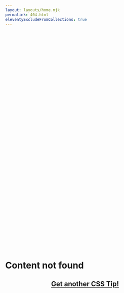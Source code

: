 ```yaml
---
layout: layouts/home.njk
permalink: 404.html
eleventyExcludeFromCollections: true
---
```


<div style="font-size: min(340px,50vw);font-weight: bold;text-align: center;color: #0000;background: url(https://assets.codepen.io/1480814/rick.webp) center/cover;line-height: 1;-webkit-background-clip: text;background-clip:text">404</div>

# Content not found


<h2 style="text-align: center;"><a href="https://random.css-tip.com/">Get another CSS Tip!</a></h2>